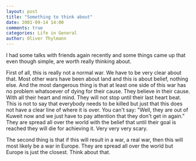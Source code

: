 ```yaml
---
layout: post
title: "Something to think about"
date: 2001-09-14 14:00
comments: true
categories: Life in General
author: Oliver Thylmann
---
```



I had some talks with friends again recently and some things came up that even though simple, are worth really thinking about.

First of all, this is really not a normal war. We have to be very clear about that. Most other wars have been about land and this is about belief, nothing else. And the most dangerous thing is that at least one side of this war has no problem whatsoever of dying for their cause. They believe in their cause. With all their heart and mind. They will not stop until their last heart beat. This is not to say that everybody needs to be killed but just that this does not have a clear line of where it is over. You can't say: &quot;Well, they are out of Kuweit now and we just have to pay attention that they don't get in again.&quot; They are spread all over the world with the belief that until their goal is reached they will die for achieving it. Very very very scary.

The second thing is that if this will result in a war, a real war, then this will most likely be a war in Europe. They are spread all over the world but Europe is just the closest. Think about that.


